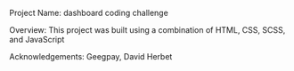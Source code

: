 Project Name:
dashboard coding challenge

Overview:
This project was built using a combination of HTML, CSS, SCSS, and JavaScript

Acknowledgements:
Geegpay,
David Herbet 









